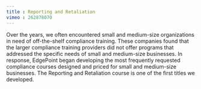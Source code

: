 ```yaml
---
title : Reporting and Retaliation
vimeo : 262878070
---
```

Over the years, we often encountered small and medium-size organizations in need of off-the-shelf compliance training. These companies found that the larger compliance training providers did not offer programs that addressed the specific needs of small and medium-size businesses. In response, EdgePoint began developing the most frequently requested compliance courses designed and priced for small and medium-size businesses. The Reporting and Retaliation course is one of the first titles we developed. 

